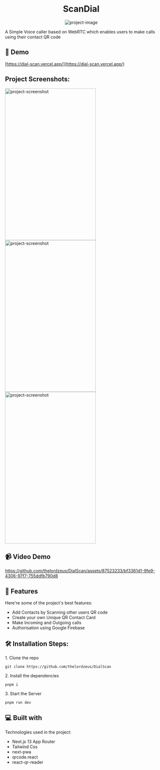 <h1 align="center" id="title">ScanDial</h1>

<p align="center"><img src="https://socialify.git.ci/thelordzeus/DialScan/image?font=Rokkitt&amp;language=1&amp;name=1&amp;owner=1&amp;pattern=Plus&amp;stargazers=1&amp;theme=Dark" alt="project-image"></p>

<p id="description">A Simple Voice caller based on WebRTC which enables users to make calls using their contact QR code</p>

<h2>🚀 Demo</h2>

[https://dial-scan.vercel.app/](https://dial-scan.vercel.app/)

<h2>Project Screenshots:</h2>

<img src="https://github.com/thelordzeus/DialScan/assets/87523233/99eabeba-903d-4848-9145-7454a0c378b5" alt="project-screenshot" width="300" height="500/">

<img src="https://github.com/thelordzeus/DialScan/assets/87523233/3fc3f582-ae5a-499d-a735-883be757397f" alt="project-screenshot" width="300" height="500/">

<img src="https://github.com/thelordzeus/DialScan/assets/87523233/5f122a13-7c60-43b0-ad06-d2ad6f08db88" alt="project-screenshot" width="300" height="500/">

<h2>📹 Video Demo</h2>


https://github.com/thelordzeus/DialScan/assets/87523233/bf3361d1-9fe9-4306-97f7-755ddfb790d8


  
<h2>🧐 Features</h2>

Here're some of the project's best features:

*   Add Contacts by Scanning other users QR code
*   Create your own Unique QR Contact Card
*   Make Incoming and Outgoing calls
*   Authorisation using Google Firebase

<h2>🛠️ Installation Steps:</h2>

<p>1. Clone the repo</p>

```
git clone https://github.com/thelordzeus/DialScan
```

<p>2. Install the dependencies</p>

```
pnpm i 
```

<p>3. Start the Server</p>

```
pnpm run dev 
```

  
  
<h2>💻 Built with</h2>

Technologies used in the project:

*   Next.js 13 App Router
*   Tailwind Css
*   next-pwa
*   qrcode.react
*   react-qr-reader
